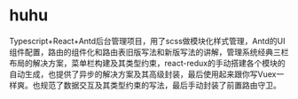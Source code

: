 # huhu
Typescript+React+Antd后台管理项目，用了scss做模块化样式管理，Antd的UI组件配置，路由的组件化和路由表旧版写法和新版写法的讲解，管理系统经典三栏布局的解决方案，菜单栏构建及其类型约束，react-redux的手动搭建各个模块的自动生成，也提供了异步的解决方案及其高级封装，最后使用起来跟你写Vuex一样爽。也规范了数据交互及其类型约束的写法，最后手动封装了前置路由守卫。
